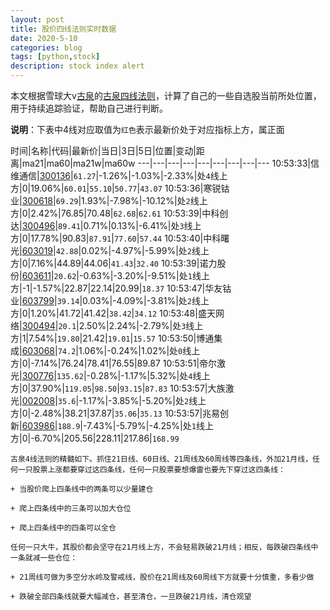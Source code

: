 ```yaml
---
layout: post
title: 股价四线法则实时数据
date: 2020-5-10
categories: blog
tags: [python,stock]
description: stock index alert
---
```



本文根据雪球大v[古泉](https://xueqiu.com/u/7148646888)的[古泉四线法则](https://xueqiu.com/7148646888/130498192)，计算了自己的一些自选股当前所处位置，用于持续追踪验证，帮助自己进行判断。

**说明**：下表中4线对应取值为`红色`表示最新价处于对应指标上方，属正面

时间|名称|代码|最新价|当日|3日|5日|位置|变动|距离|ma21|ma60|ma21w|ma60w
---|---|---|---|---|---|---|---|---
10:53:33|信维通信|[300136](https://xueqiu.com/S/SZ300136)|`61.27`|-1.26%|-1.03%|-2.33%|处`4`线上方|0|19.06%|`60.01`|`55.10`|`50.77`|`43.07`
10:53:36|寒锐钴业|[300618](https://xueqiu.com/S/SZ300618)|`69.29`|1.93%|-7.98%|-10.12%|处`2`线上方|0|2.42%|76.85|70.48|`62.68`|`62.61`
10:53:39|中科创达|[300496](https://xueqiu.com/S/SZ300496)|`89.41`|0.71%|0.13%|-6.41%|处`3`线上方|0|17.78%|90.83|`87.91`|`77.60`|`57.44`
10:53:40|中科曙光|[603019](https://xueqiu.com/S/SH603019)|`42.88`|0.02%|-4.97%|-5.99%|处`2`线上方|0|7.16%|44.89|44.06|`41.43`|`32.40`
10:53:39|诺力股份|[603611](https://xueqiu.com/S/SH603611)|`20.62`|-0.63%|-3.20%|-9.51%|处`1`线上方|-1|-1.57%|22.87|22.14|20.99|`18.37`
10:53:47|华友钴业|[603799](https://xueqiu.com/S/SH603799)|`39.14`|0.03%|-4.09%|-3.81%|处`2`线上方|0|1.20%|41.72|41.42|`38.42`|`34.12`
10:53:48|盛天网络|[300494](https://xueqiu.com/S/SZ300494)|`20.1`|2.50%|2.24%|-2.79%|处`3`线上方|1|7.54%|`19.80`|21.42|`19.01`|`15.57`
10:53:50|博通集成|[603068](https://xueqiu.com/S/SH603068)|`74.2`|1.06%|-0.24%|1.02%|处`0`线上方|0|-7.14%|76.24|78.41|76.55|89.87
10:53:51|帝尔激光|[300776](https://xueqiu.com/S/SZ300776)|`135.62`|-0.28%|-1.17%|5.32%|处`4`线上方|0|37.90%|`119.05`|`98.50`|`93.15`|`87.83`
10:53:57|大族激光|[002008](https://xueqiu.com/S/SZ002008)|`35.6`|-1.17%|-3.85%|-5.20%|处`2`线上方|0|-2.48%|38.21|37.87|`35.06`|`35.13`
10:53:57|兆易创新|[603986](https://xueqiu.com/S/SH603986)|`188.9`|-7.43%|-5.79%|-4.25%|处`1`线上方|0|-6.70%|205.56|228.11|217.86|`168.99`

```
古泉4线法则的精髓如下。抓住21日线、60日线、21周线及60周线等四条线，外加21月线，任何一只股票上涨都要穿过这四条线，任何一只股票要想爆雷也要先下穿过这四条线：

+ 当股价爬上四条线中的两条可以少量建仓

+ 爬上四条线中的三条可以加大仓位

+ 爬上四条线中的四条可以全仓

任何一只大牛，其股价都会坚守在21月线上方，不会轻易跌破21月线；相反，每跌破四条线中一条就减一些仓位：

+ 21周线可做为多空分水岭及警戒线，股价在21周线及60周线下方就要十分慎重，多看少做

+ 跌破全部四条线就要大幅减仓，甚至清仓，一旦跌破21月线，清仓观望
```